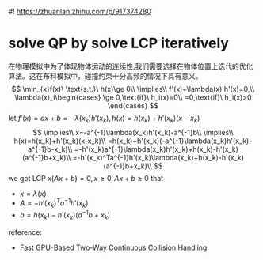 #! https://zhuanlan.zhihu.com/p/917374280

# solve QP by solve LCP iteratively
在物理模拟中为了体现物体运动的连续性,我们需要选择在物体位置上迭代的优化算法。这在布料模拟中，碰撞约束十分高频的情况下具有意义。
$$
\min_{x}f(x)\ \text{s.t.}\ h(x)\ge 0\\
\implies\\
f'(x)+\lambda(x) h'(x)=0,\\
\lambda(x)_i\begin{cases}
    \ge 0,\text{if}\ h_i(x)=0\\
    =0,\text{if}\ h_i(x)>0
\end{cases}
$$
let $f'(x)=ax+b=-\lambda(x_k)h'(x_k),h(x)=h(x_k)+h'(x_k)(x-x_k)$
$$
\implies\\
x=-a^{-1}\lambda(x_k)h'(x_k)-a^{-1}b\\
\implies\\
h(x)=h(x_k)+h'(x_k)(x-x_k)\\
=h(x_k)+h'(x_k)(-a^{-1}\lambda(x_k)h'(x_k)-a^{-1}b-x_k)\\
=-h'(x_k)a^{-1}\lambda(x_k)h'(x_k)+h(x_k)-h'(x_k)(a^{-1}b+x_k)\\
=-h'(x_k)^Ta^{-1}h'(x_k)\lambda(x_k)+h(x_k)-h'(x_k)(a^{-1}b+x_k)\\
$$
we got LCP $x(Ax+b)=0,x\ge 0,Ax+b\ge 0$ that
- $x=\lambda(x)$
- $A=-h'(x_k)^Ta^{-1}h'(x_k)$
- $b=h(x_k)-h'(x_k)(a^{-1}b+x_k)$

reference:
- [Fast GPU-Based Two-Way Continuous Collision Handling](https://arxiv.org/abs/2211.04045)
